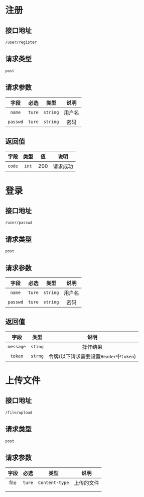 # 注册

## 接口地址

```
/user/register
```

## 请求类型

`post`

## 请求参数
|   字段   |  必选  |   类型   |  说明  |
| :------: | :----: | :------: | :----: |
|  `name`  | `ture` | `string` | 用户名 |
| `passwd` | `ture` | `string` |  密码  |

## 返回值

|  字段  | 类型  |  值  |   说明   |
| :----: | :---: | :--: | :------: |
| `code` | `int` | 200  | 请求成功 |



# 登录

## 接口地址

```
/user/passwd
```

## 请求类型

`post`

## 请求参数

|   字段   |  必选  |   类型   |  说明  |
| :------: | :----: | :------: | :----: |
|  `name`  | `ture` | `string` | 用户名 |
| `passwd` | `ture` | `string` |  密码  |

## 返回值

|   字段    |  类型   |                  说明                   |
| :-------: | :-----: | :-------------------------------------: |
| `message` | `sting` |                操作结果                 |
|  `token`  | `strng` | 令牌(以下请求需要设置`Header`中`token`) |

# 上传文件

## 接口地址

```
/file/upload
```

## 请求类型

`post`

## 请求参数

| 字段 |  必选  |      类型      |    说明    |
| :--: | :----: | :------------: | :--------: |
| file | `ture` | `Content-type` | 上传的文件 |
|      |        |                |            |
|      |        |                |            |